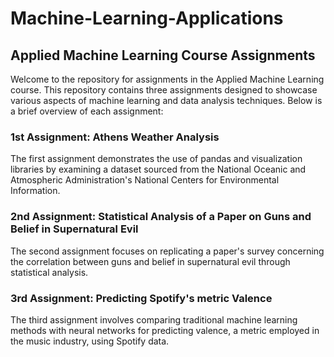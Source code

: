 # Machine-Learning-Applications

## Applied Machine Learning Course Assignments 
Welcome to the repository for assignments in the Applied Machine Learning course. This repository contains three assignments designed to showcase various aspects of machine learning and data analysis techniques. Below is a brief overview of each assignment:

### 1st Assignment: Athens Weather Analysis
The first assignment demonstrates the use of pandas and visualization libraries by examining a dataset sourced from the National Oceanic and Atmospheric Administration's National Centers for Environmental Information.

### 2nd Assignment: Statistical Analysis of a Paper on Guns and Belief in Supernatural Evil
The second assignment focuses on replicating a paper's survey concerning the correlation between guns and belief in supernatural evil through statistical analysis.

### 3rd Assignment: Predicting Spotify's metric Valence
The third assignment involves comparing traditional machine learning methods with neural networks for predicting valence, a metric employed in the music industry, using Spotify data.
